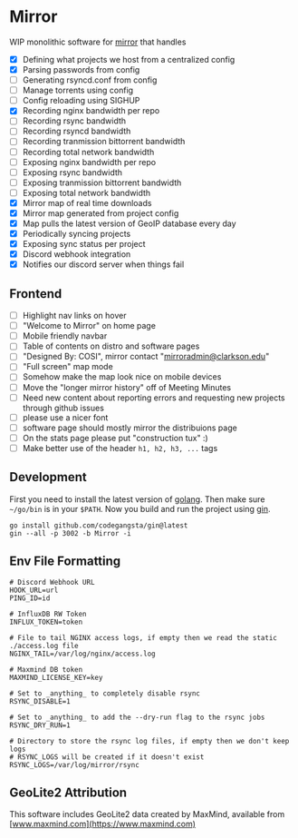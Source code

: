 # Mirror

WIP monolithic software for [mirror](https://mirror.clarkson.edu) that handles
- [x] Defining what projects we host from a centralized config
- [x] Parsing passwords from config
- [ ] Generating rsyncd.conf from config
- [ ] Manage torrents using config
- [ ] Config reloading using SIGHUP
- [x] Recording nginx bandwidth per repo
- [ ] Recording rsync bandwidth
- [ ] Recording rsyncd bandwidth
- [ ] Recording tranmission bittorrent bandwidth
- [ ] Recording total network bandwidth
- [ ] Exposing nginx bandwidth per repo
- [ ] Exposing rsync bandwidth
- [ ] Exposing tranmission bittorrent bandwidth
- [ ] Exposing total network bandwidth
- [x] Mirror map of real time downloads
- [x] Mirror map generated from project config
- [x] Map pulls the latest version of GeoIP database every day
- [x] Periodically syncing projects
- [x] Exposing sync status per project
- [x] Discord webhook integration
- [x] Notifies our discord server when things fail

## Frontend

- [ ] Highlight nav links on hover
- [ ] "Welcome to Mirror" on home page
- [ ] Mobile friendly navbar
- [ ] Table of contents on distro and software pages
- [ ] "Designed By: COSI", mirror contact "mirroradmin@clarkson.edu"
- [ ] "Full screen" map mode
- [ ] Somehow make the map look nice on mobile devices
- [ ] Move the "longer mirror history" off of Meeting Minutes
- [ ] Need new content about reporting errors and requesting new projects through github issues
- [ ] please use a nicer font
- [ ] software page should mostly mirror the distribuions page
- [ ] On the stats page please put "construction tux" :)
- [ ] Make better use of the header `h1, h2, h3, ...` tags

## Development

First you need to install the latest version of [golang](https://golang.org/doc/install). Then make sure `~/go/bin` is in your `$PATH`. Now you build and run the project using [gin](https://github.com/codegangsta/gin).

```
go install github.com/codegangsta/gin@latest
gin --all -p 3002 -b Mirror -i
```

## Env File Formatting
```
# Discord Webhook URL
HOOK_URL=url
PING_ID=id

# InfluxDB RW Token
INFLUX_TOKEN=token

# File to tail NGINX access logs, if empty then we read the static ./access.log file
NGINX_TAIL=/var/log/nginx/access.log

# Maxmind DB token
MAXMIND_LICENSE_KEY=key

# Set to _anything_ to completely disable rsync
RSYNC_DISABLE=1

# Set to _anything_ to add the --dry-run flag to the rsync jobs
RSYNC_DRY_RUN=1

# Directory to store the rsync log files, if empty then we don't keep logs
# RSYNC_LOGS will be created if it doesn't exist
RSYNC_LOGS=/var/log/mirror/rsync
```

## GeoLite2 Attribution

This software includes GeoLite2 data created by MaxMind, available from [www.maxmind.com](https://www.maxmind.com)